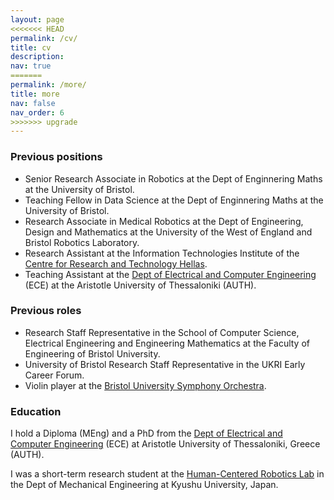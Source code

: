 ```yaml
---
layout: page
<<<<<<< HEAD
permalink: /cv/
title: cv
description:
nav: true
=======
permalink: /more/
title: more
nav: false
nav_order: 6
>>>>>>> upgrade
---
```


### Previous positions

* Senior Research Associate in Robotics at the Dept of Enginnering Maths at the University of Bristol.
* Teaching Fellow in Data Science at the Dept of Enginnering Maths at the University of Bristol.
* Research Associate in Medical Robotics at the Dept of Engineering, Design and Mathematics at the University of the West of England and Bristol Robotics Laboratory.
* Research Assistant at the Information Technologies Institute of the [Centre for Research and Technology Hellas](https://www.certh.gr/root.en.aspx).
* Teaching Assistant at the [Dept of Electrical and Computer Engineering](http://ee.auth.gr/en/) (ECE) at the Aristotle University of Thessaloniki (AUTH).

### Previous roles

* Research Staff Representative in the School of Computer Science, Electrical Engineering and Engineering Mathematics at the Faculty of Engineering of Bristol University.
* University of Bristol Research Staff Representative in the UKRI Early Career Forum.
* Violin player at the [Bristol University Symphony Orchestra](http://www.bristol.ac.uk/music/performance/calling-all-musicians/instrumental/#symphony).

### Education
I hold a Diploma (MEng) and a PhD from the [Dept of Electrical and Computer Engineering](http://ee.auth.gr/en/) (ECE) at Aristotle University of Thessaloniki, Greece (AUTH).

I was a short-term research student at the [Human-Centered Robotics Lab](https://www.hcr.mech.kyushu-u.ac.jp/english.html) in the Dept of Mechanical Engineering at Kyushu University, Japan.

